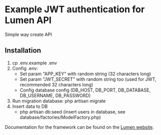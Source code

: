 # Example JWT authentication for Lumen API

Simple way create API

## Installation

1. cp .env.example .env
2. Config .env:
    - Set param "APP_KEY" with random string (32 characters long)
    - Set param "JWT_SECRET" with random string too (used for JWT, recommended 32 characters long)
    - Config database config (DB_HOST, DB_PORT, DB_DATABASE, DB_USERNAME, DB_PASSWORD)
3. Run migration database: php artisan migrate
4. Insert data to DB
    - php artisan db:seed (insert users in database, see database/factories/ModelFactory.php)

Documentation for the framework can be found on the [Lumen website](http://lumen.laravel.com/docs).
